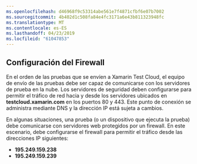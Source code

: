 ```yaml
---
ms.openlocfilehash: d46968f9c53314abe561e7f4871cfbf6e07b7002
ms.sourcegitcommit: 4b402d1c508fa84e4fc3171a6e43b811323948fc
ms.translationtype: MT
ms.contentlocale: es-ES
ms.lasthandoff: 04/23/2019
ms.locfileid: "61047853"
---
```

## <a name="firewall-configuration"></a>Configuración del Firewall

En el orden de las pruebas que se envíen a Xamarin Test Cloud, el equipo de envío de las pruebas debe ser capaz de comunicarse con los servidores de prueba en la nube. Los servidores de seguridad deben configurarse para permitir el tráfico de red hacia y desde los servidores ubicados en **testcloud.xamarin.com** en los puertos 80 y 443. Este punto de conexión se administra mediante DNS y la dirección IP está sujeta a cambios. 

En algunas situaciones, una prueba (o un dispositivo que ejecuta la prueba) debe comunicarse con servidores web protegidos por un firewall. En este escenario, debe configurarse el firewall para permitir el tráfico desde las direcciones IP siguientes:

* **195.249.159.238**
* **195.249.159.239**
